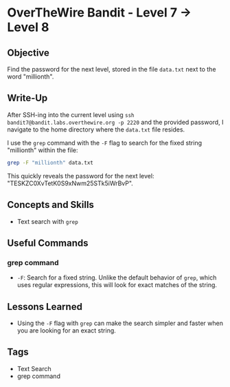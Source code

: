 # OverTheWire Bandit - Level 7 → Level 8

## Objective

Find the password for the next level, stored in the file `data.txt` next to the word "millionth".

## Write-Up

After SSH-ing into the current level using `ssh bandit7@bandit.labs.overthewire.org -p 2220` and the provided password, I navigate to the home directory where the `data.txt` file resides.

I use the `grep` command with the `-F` flag to search for the fixed string "millionth" within the file:

```bash
grep -F "millionth" data.txt
```

This quickly reveals the password for the next level: "TESKZC0XvTetK0S9xNwm25STk5iWrBvP".

## Concepts and Skills

- Text search with `grep`

## Useful Commands

### grep command

- `-F`: Search for a fixed string. Unlike the default behavior of `grep`, which uses regular expressions, this will look for exact matches of the string.

## Lessons Learned

- Using the `-F` flag with `grep` can make the search simpler and faster when you are looking for an exact string.

## Tags

- Text Search
- grep command
